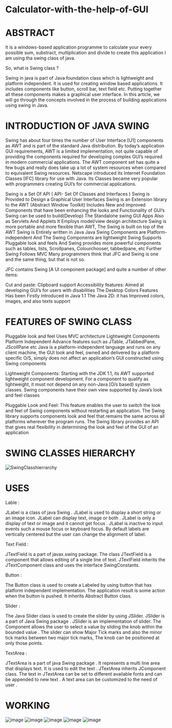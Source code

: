 # Calculator-with-the-help-of-GUI
# ABSTRACT
It is a windows-based application programme to calculate your every possible sum, substract, multiplication and divide to create this application I am using tha swing class of java.

So, what is Swing class ?

Swing in java is part of Java foundation class which is lightweight and platform independent. It is used for creating window based applications. It includes components like button, scroll bar, text field etc. Putting together all these components makes a graphical user interface. In this article, we will go through the concepts involved in the process of building applications using swing in Java.

# INTRODUCTION OF JAVA SWING

Swing has about four times the number of User Interface [U1] components as AWT and is part of the standard Java distribution. By today’s application GUI requirements, AWT is a limited implementation, not quite capable of providing the components required for developing complex GUI’s required in modern commercial applications. The AWT component set has quite a few bugs and really does take up a lot of system resources when compared to equivalent Swing resources. Netscape introduced its Internet Foundation Classes [IFC] library for use with Java. Its Classes became very popular with programmers creating GUI’s for commercial applications.

Swing is a Set Of API ( API- Set Of Classes and Interfaces )
Swing is Provided to Design a Graphical User Interfaces
Swing is an Extension library to the AWT (Abstract Window Toolkit)
Includes New and improved Components that have been enhancing the looks and Functionality of GUI’s
Swing can be used to build(Develop) The Standalone swing GUI Apps Also as Servlets And Applets
It Employs model/view design architecture
Swing is more portable and more flexible than AWT, The Swing is built on top of the AWT
Swing is Entirely written in Java
Java Swing Components are Platform-independent And The Swing Components are lightweight
Swing Supports Pluggable look and feels And Swing provides more powerful components
such as tables, lists, Scrollpanes, Colourchooser, tabbedpane, etc
Further Swing Follows MVC
Many programmers think that JFC and Swing is one and the same thing, but that is not so.

JFC contains Swing [A UI component package] and quite a number of other items:

Cut and paste: Clipboard support
Accessibility features: Aimed at developing GUI’s for users with disabilities
The Desktop Colors Features Has been Firstly introduced in Java 1.1
The Java 2D: it has Improved colors, images, and also texts support

# FEATURES OF SWING CLASS
Pluggable look and feel
Uses MVC architecture
Lightweight Components
Platform Independent
Advance features such as JTable, JTabbedPane, JScollPane etc
Java is a platform-independent language and runs on any client machine, the GUI look and feel, owned and delivered by a platform specific O/S, simply does not affect an application’s GUI constructed using Swing components

Lightweight Components: Starting with the JDK 1.1, its AWT supported lightweight component development. For a component to qualify as lightweight, it must not depend on any non-Java [O/s based) system classes. Swing components have their own view supported by Java’s look and feel classes

Pluggable Look and Feel: This feature enables the user to switch the look and feel of Swing components without restarting an application. The Swing library supports components look and feel that remains the same across all platforms wherever the program runs. The Swing library provides an API that gives real flexibility in determining the look and feel of the GUI of an application

# SWING CLASSES HIERARCHY
![SwingClasshierrarchy](https://user-images.githubusercontent.com/52343042/174471218-a3c85956-ae24-4327-a7d2-32d5e1cb4614.png)

# USES
Lable :

JLabel is a class of java Swing . JLabel is used to display a short string or an image icon. JLabel can display text, image or both . JLabel is only a display of text or image and it cannot get focus . JLabel is inactive to input events such a mouse focus or keyboard focus. By default labels are vertically centered but the user can change the alignment of label. 

Text Field :

JTextField is a part of javax.swing package. The class JTextField is a component that allows editing of a single line of text. JTextField inherits the JTextComponent class and uses the interface SwingConstants.

Button :

The Button class is used to create a Labeled by using button that has platform independent implementation. The application result is some action when the button is pushed. It inherits Abstract Button class.

Slider :

The Java Slider class is used to create the slider by using JSlider. JSlider is a part of Java Swing package . JSlider is an implementation of slider. The Component allows the user to select a value by sliding the knob within the bounded value . The slider can show Major Tick marks and also the minor tick marks between two major tick marks, The knob can be positioned at only those points.

TextArea :

JTextArea is a part of java Swing package . It represents a multi line area that displays text. It is used to edit the text . 
JTextArea inherits JComponent class. The text in JTextArea can be set to different available fonts and can be appended to new text . A text area can be customized to the need of user .

# WORKING
![image](https://user-images.githubusercontent.com/52343042/174466311-e73a31d8-5495-4808-8602-86d29210e97f.png)
![image](https://user-images.githubusercontent.com/52343042/174466341-af05d236-6ba4-498b-ab08-171d03e580e4.png)
![image](https://user-images.githubusercontent.com/52343042/174466354-939e8170-e1f6-4e99-8496-04cb64ca8676.png)
![image](https://user-images.githubusercontent.com/52343042/174466377-2031c002-4c46-4611-9e61-5bef4ffca1a9.png)
![image](https://user-images.githubusercontent.com/52343042/174466404-5dbfca9f-1e15-480c-8cb3-89a64b0afde0.png)
